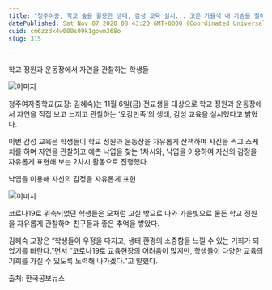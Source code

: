 ```yaml
---
title: "청주여중, 학교 숲을 활용한 생태, 감성 교육 실시... 고운 가을색 내 가슴을 칠하다"
datePublished: Sat Nov 07 2020 08:43:20 GMT+0000 (Coordinated Universal Time)
cuid: cm6zzdk4w000s09k1gowm368o
slug: 315

---
```



학교 정원과 운동장에서 자연을 관찰하는 학생들

![이미지](https://cdn.hashnode.com/res/hashnode/image/upload/v1739248036237/31d3bf2d-0d16-4091-bacd-5f6d50b2217c.jpeg)

청주여자중학교(교장: 김혜숙)는 11월 6일(금) 전교생을 대상으로 학교 정원과 운동장에서 자연을 직접 보고 느끼고 관찰하는 ‘오감만족’의 생태, 감성 교육을 실시했다고 밝혔다.

이번 감성 교육은 학생들이 학교 정원과 운동장을 자유롭게 산책하며 사진을 찍고 스케치를 하며 자연을 관찰하고 예쁜 낙엽을 찾는 1차시와, 낙엽을 이용하여 자신의 감정을 자유롭게 표현해 보는 2차시 활동으로 진행했다.

낙엽을 이용해 자신의 감정을 자유롭게 표현

![이미지](https://cdn.hashnode.com/res/hashnode/image/upload/v1739248038222/1e082647-76e8-4811-980d-678071ff8851.jpeg)

코로나19로 위축되었던 학생들은 모처럼 교실 밖으로 나와 가을빛으로 물든 학교 정원을 자유롭게 관찰하며 친구들과 좋은 추억을 쌓았다.

김혜숙 교장은 “학생들이 우정을 다지고, 생태 환경의 소중함을 느낄 수 있는 기회가 되었기를 바란다.”면서 “코로나19로 교육현장의 어려움이 많지만, 학생들이 다양한 교육의 기회를 가질 수 있도록 노력해 나가겠다.”고 말했다.

출처: 한국공보뉴스